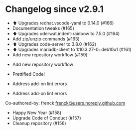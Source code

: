 # Changelog since v2.9.1
- ⬆ Upgrades redhat.vscode-yaml to 0.14.0 (#166) 
- Documentation tweaks (#165) 
- ⬆ Upgrades oderwat.indent-rainbow to 7.5.0 (#164) 
- Add zip/unzip commands (#163) 
- ⬆ Upgrades code-server to 3.8.0 (#162) 
- ⬆ Upgrades mariadb-client to 1:10.3.27-0+deb10u1 (#161) 
- Add new repository workflow (#159)

* Add new repository workflow

* Prettified Code!

* Address add-on lint errors

* Address add-on lint errors

Co-authored-by: frenck <frenck@users.noreply.github.com> 
- Happy New Year (#158) 
- Upgrade Code of Conduct (#157) 
- Cleanup repository (#156) 
